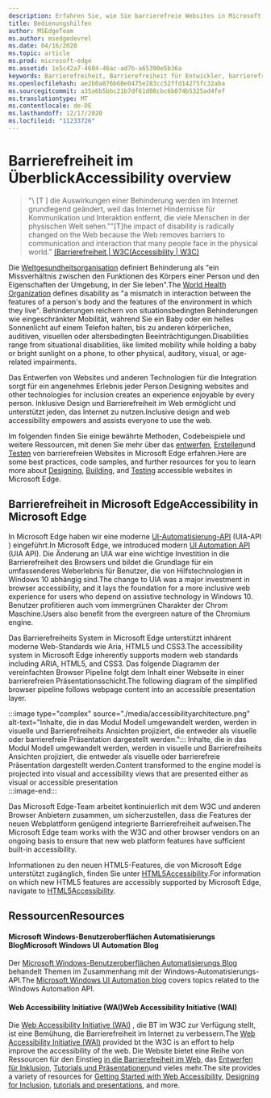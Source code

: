```yaml
---
description: Erfahren Sie, wie Sie barrierefreie Websites in Microsoft Edge erstellen, entwerfen und testen können.
title: Bedienungshilfen
author: MSEdgeTeam
ms.author: msedgedevrel
ms.date: 04/16/2020
ms.topic: article
ms.prod: microsoft-edge
ms.assetid: 1e5c42a7-4604-46ac-ad7b-a65390e5b36a
keywords: Barrierefreiheit, Barrierefreiheit für Entwickler, barrierefreie Websites, Edge, Web-Entwicklung, Aria, Developer, UIA, UI-Automatisierung
ms.openlocfilehash: ae2b0a876b60e0475e283cc52ffd14275fc32aba
ms.sourcegitcommit: a35a6b5bbc21b7df61d08cbc6b074b5325ad4fef
ms.translationtype: MT
ms.contentlocale: de-DE
ms.lasthandoff: 12/17/2020
ms.locfileid: "11233726"
---
```

# <span data-ttu-id="5071b-104">Barrierefreiheit im Überblick</span><span class="sxs-lookup"><span data-stu-id="5071b-104">Accessibility overview</span></span>  

> <span data-ttu-id="5071b-105">"\ [T \] die Auswirkungen einer Behinderung werden im Internet grundlegend geändert, weil das Internet Hindernisse für Kommunikation und Interaktion entfernt, die viele Menschen in der physischen Welt sehen."</span><span class="sxs-lookup"><span data-stu-id="5071b-105">"\[T\]he impact of disability is radically changed on the Web because the Web removes barriers to communication and interaction that many people face in the physical world."</span></span> [<span data-ttu-id="5071b-106">(Barrierefreiheit | W3C</span><span class="sxs-lookup"><span data-stu-id="5071b-106">(Accessibility | W3C)</span></span>][W3CAccessibility]  

<span data-ttu-id="5071b-107">Die [Weltgesundheitsorganisation][WHODisabilities] definiert Behinderung als "ein Missverhältnis zwischen den Funktionen des Körpers einer Person und den Eigenschaften der Umgebung, in der Sie leben".</span><span class="sxs-lookup"><span data-stu-id="5071b-107">The [World Health Organization][WHODisabilities] defines disability as "a mismatch in interaction between the features of a person's body and the features of the environment in which they live".</span></span>  <span data-ttu-id="5071b-108">Behinderungen reichern von situationsbedingten Behinderungen wie eingeschränkter Mobilität, während Sie ein Baby oder ein helles Sonnenlicht auf einem Telefon halten, bis zu anderen körperlichen, auditiven, visuellen oder altersbedingten Beeinträchtigungen.</span><span class="sxs-lookup"><span data-stu-id="5071b-108">Disabilities range from situational disabilities, like limited mobility while holding a baby or bright sunlight on a phone, to other physical, auditory, visual, or age-related impairments.</span></span>  

<span data-ttu-id="5071b-109">Das Entwerfen von Websites und anderen Technologien für die Integration sorgt für ein angenehmes Erlebnis jeder Person.</span><span class="sxs-lookup"><span data-stu-id="5071b-109">Designing websites and other technologies for inclusion creates an experience enjoyable by every person.</span></span>  <span data-ttu-id="5071b-110">Inklusive Design und Barrierefreiheit im Web ermöglicht und unterstützt jeden, das Internet zu nutzen.</span><span class="sxs-lookup"><span data-stu-id="5071b-110">Inclusive design and web accessibility empowers and assists everyone to use the web.</span></span>  

<span data-ttu-id="5071b-111">Im folgenden finden Sie einige bewährte Methoden, Codebeispiele und weitere Ressourcen, mit denen Sie mehr über das [entwerfen][AccessibilityDesign], [Erstellen][AccessibilityBuild]und [Testen][AccessibilityTest] von barrierefreien Websites in Microsoft Edge erfahren.</span><span class="sxs-lookup"><span data-stu-id="5071b-111">Here are some best practices, code samples, and further resources for you to learn more about [Designing][AccessibilityDesign], [Building][AccessibilityBuild], and [Testing][AccessibilityTest] accessible websites in Microsoft Edge.</span></span>  

## <span data-ttu-id="5071b-112">Barrierefreiheit in Microsoft Edge</span><span class="sxs-lookup"><span data-stu-id="5071b-112">Accessibility in Microsoft Edge</span></span>  

<span data-ttu-id="5071b-113">In Microsoft Edge haben wir eine moderne [UI-Automatisierung-API][WindowsWin32AutoEntryui] (UIA-API \) eingeführt.</span><span class="sxs-lookup"><span data-stu-id="5071b-113">In Microsoft Edge, we introduced modern [UI Automation API][WindowsWin32AutoEntryui] \(UIA API\).</span></span>  <span data-ttu-id="5071b-114">Die Änderung an UIA war eine wichtige Investition in die Barrierefreiheit des Browsers und bildet die Grundlage für ein umfassenderes Weberlebnis für Benutzer, die von Hilfstechnologien in Windows 10 abhängig sind.</span><span class="sxs-lookup"><span data-stu-id="5071b-114">The change to UIA was a major investment in browser accessibility, and it lays the foundation for a more inclusive web experience for users who depend on assistive technology in Windows 10.</span></span>  <span data-ttu-id="5071b-115">Benutzer profitieren auch vom immergrünen Charakter der Chrom Maschine.</span><span class="sxs-lookup"><span data-stu-id="5071b-115">Users also benefit from the evergreen nature of the Chromium engine.</span></span>  

<span data-ttu-id="5071b-116">Das Barrierefreiheits System in Microsoft Edge unterstützt inhärent moderne Web-Standards wie Aria, HTML5 und CSS3.</span><span class="sxs-lookup"><span data-stu-id="5071b-116">The accessibility system in Microsoft Edge inherently supports modern web standards including ARIA, HTML5, and CSS3.</span></span>  <span data-ttu-id="5071b-117">Das folgende Diagramm der vereinfachten Browser Pipeline folgt dem Inhalt einer Webseite in einer barrierefreien Präsentationsschicht.</span><span class="sxs-lookup"><span data-stu-id="5071b-117">The following diagram of the simplified browser pipeline follows webpage content into an accessible presentation layer.</span></span>  

:::image type="complex" source="./media/accessibilityarchitecture.png" alt-text="Inhalte, die in das Modul Modell umgewandelt werden, werden in visuelle und Barrierefreiheits Ansichten projiziert, die entweder als visuelle oder barrierefreie Präsentation dargestellt werden.":::
   <span data-ttu-id="5071b-119">Inhalte, die in das Modul Modell umgewandelt werden, werden in visuelle und Barrierefreiheits Ansichten projiziert, die entweder als visuelle oder barrierefreie Präsentation dargestellt werden.</span><span class="sxs-lookup"><span data-stu-id="5071b-119">Content transformed to the engine model is projected into visual and accessibility views that are presented either as visual or accessible presentation</span></span>  
:::image-end:::  

<span data-ttu-id="5071b-120">Das Microsoft Edge-Team arbeitet kontinuierlich mit dem W3C und anderen Browser Anbietern zusammen, um sicherzustellen, dass die Features der neuen Webplattform genügend integrierte Barrierefreiheit aufweisen.</span><span class="sxs-lookup"><span data-stu-id="5071b-120">The Microsoft Edge team works with the W3C and other browser vendors on an ongoing basis to ensure that new web platform features have sufficient built-in accessibility.</span></span>  

<span data-ttu-id="5071b-121">Informationen zu den neuen HTML5-Features, die von Microsoft Edge unterstützt zugänglich, finden Sie unter [HTML5Accessibility][HTML5Accessibility].</span><span class="sxs-lookup"><span data-stu-id="5071b-121">For information on which new HTML5 features are accessibly supported by Microsoft Edge, navigate to [HTML5Accessibility][HTML5Accessibility].</span></span>  

## <span data-ttu-id="5071b-122">Ressourcen</span><span class="sxs-lookup"><span data-stu-id="5071b-122">Resources</span></span>  

#### <span data-ttu-id="5071b-123">Microsoft Windows-Benutzeroberflächen Automatisierungs Blog</span><span class="sxs-lookup"><span data-stu-id="5071b-123">Microsoft Windows UI Automation Blog</span></span>  

<span data-ttu-id="5071b-124">Der [Microsoft Windows-Benutzeroberflächen Automatisierungs Blog][ArchiveBlogsWinuiautomation] behandelt Themen im Zusammenhang mit der Windows-Automatisierungs-API.</span><span class="sxs-lookup"><span data-stu-id="5071b-124">The [Microsoft Windows UI Automation blog][ArchiveBlogsWinuiautomation] covers topics related to the Windows Automation API.</span></span>  

#### <span data-ttu-id="5071b-125">Web Accessibility Initiative (WAI)</span><span class="sxs-lookup"><span data-stu-id="5071b-125">Web Accessibility Initiative (WAI)</span></span>  

<span data-ttu-id="5071b-126">Die [Web Accessibility Initiative (WAI)][W3CWaiHome] , die BT im W3C zur Verfügung stellt, ist eine Bemühung, die Barrierefreiheit im Internet zu verbessern.</span><span class="sxs-lookup"><span data-stu-id="5071b-126">The [Web Accessibility Initiative (WAI)][W3CWaiHome] provided bt the W3C is an effort to help improve the accessibility of the web.</span></span>  <span data-ttu-id="5071b-127">Die Website bietet eine Reihe von Ressourcen für den Einstieg [in die Barrierefreiheit im Web][W3CWaiGettingstartedOverview], das [Entwerfen für Inklusion][W3CWaiFundamentals], [Tutorials und Präsentationen][W3CWaiTeachAdvocate]und vieles mehr.</span><span class="sxs-lookup"><span data-stu-id="5071b-127">The site provides a variety of resources for [Getting Started with Web Accessibility][W3CWaiGettingstartedOverview], [Designing for Inclusion][W3CWaiFundamentals], [tutorials and presentations][W3CWaiTeachAdvocate], and more.</span></span>  

<!-- links -->  

[AccessibilityBuild]: ./build/index.md "Erstellen von barrierefreien Websites | Microsoft doc"  
[AccessibilityDesign]: ./design.md "Entwerfen barrierefreier Websites | Microsoft doc"  
[AccessibilityTest]: ./test.md "Barrierefreiheits Tests | Microsoft docs"  

[WindowsWin32AutoEntryui]: /windows/win32/winauto/entry-uiauto-win32 "UI-Automatisierung | Microsoft doc"  

[ArchiveBlogsWinuiautomation]: /archive/blogs/winuiautomation/ "Blog für Microsoft Windows-Benutzeroberflächenautomatisierung | Microsoft doc"  

[HTML5Accessibility]: https://html5accessibility.com "Barrierefreiheit in HTML5"  

[W3CAccessibility]: https://w3.org/standards/webdesign/accessibility "Barrierefreiheit | W3C"  
[W3CWaiFundamentals]: https://w3.org/wai/fundamentals/accessibility-intro "Einführung in Barrierefreiheit im Web | Web Accessibility Initiative (WAI) | W3C"  
[W3CWaiGettingstartedOverview]: https://w3.org/wai/gettingstarted/Overview "Erste Schritte: Erstellen einer Website für Barrierefreiheit | Web Accessibility Initiative (WAI) | W3C"  
[W3CWaiHome]: https://w3.org/wai "Web Accessibility Initiative (WAI) | W3C"  
[W3CWaiTeachAdvocate]: https://w3.org/wai/teach-advocate "Übersicht über unterrichten und Fürsprecher | Web Accessibility Initiative (WAI) | W3C"  

[WHODisabilities]: https://who.int/topics/disabilities "Behinderungen | Wer"  


